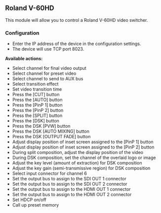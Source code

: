 ## Roland V-60HD

This module will allow you to control a Roland V-60HD video switcher.

### Configuration
* Enter the IP address of the device in the configuration settings.
* The device will use TCP port 8023.

**Available actions:**
* Select channel for final video output
* Select channel for preset video
* Select channel to send to AUX bus
* Select transition effect
* Set video transition time
* Press the [CUT] button
* Press the [AUTO] button
* Press the [PinP 1] button
* Press the [PinP 2] button
* Press the [SPLIT] button
* Press the [DSK] button
* Press the DSK [PVW] button
* Press the DSK [AUTO MIXING] button
* Press the DSK [OUTPUT FADE] button
* Adjust display position of inset screen assigned to the [PinP 1] button
* Adjust display position of inset screen assigned to the [PinP 2] button
* During split composition, adjust the display position of the video
* During DSK composition, set the channel of the overlaid logo or image
* Adjust the key level (amount of extraction) for DSK composition
* Adjust the key gain (semi-transmissive region) for DSK composition
* Select input connector for channel 6
* Set the output bus to assign to the SDI OUT 1 connector
* Set the output bus to assign to the SDI OUT 2 connector
* Set the output bus to assign to the HDMI OUT 1 connector
* Set the output bus to assign to the HDMI OUT 2 connector
* Set HDCP on/off
* Call up preset memory